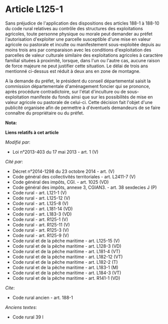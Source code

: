# Article L125-1

Sans préjudice de l'application des dispositions des articles 188-1 à 188-10 du code rural relatives au contrôle des
structures des exploitations agricoles, toute personne physique ou morale peut demander au préfet l'autorisation d'exploiter
une parcelle susceptible d'une mise en valeur agricole ou pastorale et inculte ou manifestement sous-exploitée depuis au
moins trois ans par comparaison avec les conditions d'exploitation des parcelles de valeur culturale similaire des
exploitations agricoles à caractère familial situées à proximité, lorsque, dans l'un ou l'autre cas, aucune raison de force
majeure ne peut justifier cette situation. Le délai de trois ans mentionné ci-dessus est réduit à deux ans en zone de
montagne. 

A la demande du préfet, le président du conseil départemental  saisit la commission départementale d'aménagement foncier qui
se prononce, après procédure contradictoire, sur l'état d'inculture ou de sous-exploitation manifeste du fonds ainsi que sur
les possibilités de mise en valeur agricole ou pastorale de celui-ci. Cette décision fait l'objet d'une publicité organisée
afin de permettre à d'éventuels demandeurs de se faire connaître du propriétaire ou du préfet.

**Nota:**



**Liens relatifs à cet article**

_Modifié par_:

  - Loi n°2013-403 du 17 mai 2013 - art. 1 (V)

_Cité par_:

  - Décret n°2014-1298 du 23 octobre 2014 - art. (V)
  - Code général des collectivités territoriales - art. L2411-7 (V)
  - Code général des impôts, CGI. - art. 1025 (VD)
  - Code général des impôts, annexe 3, CGIAN3. - art. 38 sexdecies J (P)
  - Code rural - art. L121-1 (V)
  - Code rural - art. L125-12 (V)
  - Code rural - art. L125-8 (V)
  - Code rural - art. L181-14 (VD)
  - Code rural - art. L183-3 (VD)
  - Code rural - art. R125-1 (V)
  - Code rural - art. R125-11 (V)
  - Code rural - art. R125-3 (V)
  - Code rural - art. R125-9 (V)
  - Code rural et de la pêche maritime - art. L125-15 (V)
  - Code rural et de la pêche maritime - art. L128-3 (VD)
  - Code rural et de la pêche maritime - art. L181-4 (VT)
  - Code rural et de la pêche maritime - art. L182-12 (VT)
  - Code rural et de la pêche maritime - art. L182-2 (T)
  - Code rural et de la pêche maritime - art. L183-1 (M)
  - Code rural et de la pêche maritime - art. L184-3 (VT)
  - Code rural et de la pêche maritime - art. R141-1 (VD)

_Cite_:

  - Code rural ancien - art. 188-1

_Anciens textes_:

  - Code rural 39 I
